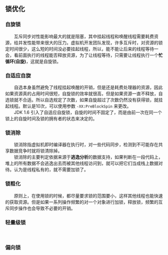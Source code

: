 ## 锁优化

### 自旋锁

&emsp;&emsp;互斥同步对性能影响最大的就是阻塞，其中挂起线程和唤醒线程需要耗费资源，给并发性能带来很大的压力。虚拟机开发团队发现，许多互斥时，对资源的锁定时间很少，这么短的时间没必要挂起线程，所以，能不能让后来的线程等待一会，看前面执行的线程能否释放资源，为了让线程等待，只需要让线程执行一个**忙循环(自旋)**，这就是自旋锁。

### 自适应自旋
&emsp;&emsp;自选本身虽然避免了线程挂起唤醒的开销，但是还是耗费处理器的资源，因此如果资源真的占用时间很短，自旋锁的效率就很高，但是如果资源一直不释放，自选锁就不合适。所以自选规定了次数，如果自旋超过了次数仍然没有获得锁，就挂起线程。默认是10次，可以使用参数 `-XX:PreBlockSpin` 来更改。   
&emsp;&emsp;JDK 1.6 引入了自适应自旋锁，自旋的时间不固定了，而是由前一次在同一个锁上的自旋时间及锁的拥有者的状态来决定的。



### 锁消除
&emsp;&emsp;锁消除指虚拟机即时编译器在执行时，对一些代码同步，检测到不可能存在共享数据竞争时就将锁清除掉。  
&emsp;&emsp;锁消除的主要判定依据来源于**逃逸分析**的数据支持，如果判断在一段代码上，堆上的所有数据不会逃逸出去而被其他线程访问到，就可以把它们当成栈上数据对待。认为是线程私有的，就不需要加锁了。

### 锁粗化
&emsp;&emsp;原则上，在使用锁的时候，都尽量要求锁的范围要小，这样其他线程也能快速的获取资源。但是如果一系列操作频繁的对一个对象进行加锁，释放锁，频繁的互斥同步操作也会导致不必要的开销。
&emsp;&emsp;

### 轻量级锁
&emsp;&emsp;


### 偏向锁